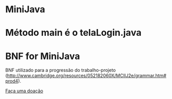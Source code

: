 # MiniJava
# Método main é o telaLogin.java
# BNF for MiniJava
BNF utilizado para a progressão do trabalho-projeto (http://www.cambridge.org/resources/052182060X/MCIIJ2e/grammar.htm#prod4).

<a mp-mode="dftl" href="https://www.mercadopago.com.br/checkout/v1/redirect?pref_id=151493696-a25e6f53-64aa-4afe-afaf-69415736d592" name="MP-payButton" class='blue-ar-l-rn-none'>Faça uma doação</a>
